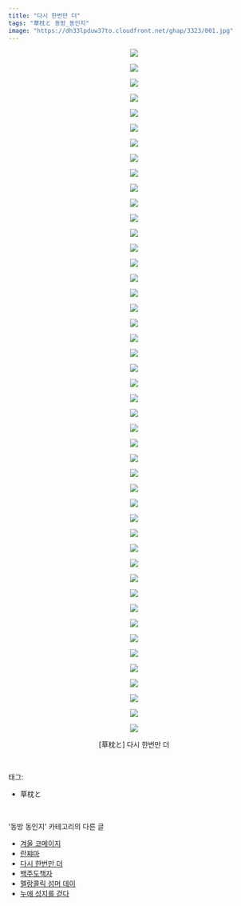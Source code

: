 ```yaml
---
title: "다시 한번만 더"
tags: "草枕と 동방_동인지"
image: "https://dh33lpduw37to.cloudfront.net/ghap/3323/001.jpg"
---
```

<div class="article">
<p style="text-align: center; clear: none; float: none;"><img src="{{ site.imgserver2 }}/ghap/3323/001.jpg"/></p>
<p style="text-align: center; clear: none; float: none;"><img src="{{ site.imgserver2 }}/ghap/3323/002.jpg"/></p>
<p style="text-align: center; clear: none; float: none;"><img src="{{ site.imgserver2 }}/ghap/3323/003.jpg"/></p>
<p style="text-align: center; clear: none; float: none;"><img src="{{ site.imgserver2 }}/ghap/3323/004.jpg"/></p>
<p style="text-align: center; clear: none; float: none;"><img src="{{ site.imgserver2 }}/ghap/3323/005.jpg"/></p>
<p style="text-align: center; clear: none; float: none;"><img src="{{ site.imgserver2 }}/ghap/3323/006.jpg"/></p>
<p style="text-align: center; clear: none; float: none;"><img src="{{ site.imgserver2 }}/ghap/3323/007.jpg"/></p>
<p style="text-align: center; clear: none; float: none;"><img src="{{ site.imgserver2 }}/ghap/3323/008.jpg"/></p>
<p style="text-align: center; clear: none; float: none;"><img src="{{ site.imgserver2 }}/ghap/3323/009.jpg"/></p>
<p style="text-align: center; clear: none; float: none;"><img src="{{ site.imgserver2 }}/ghap/3323/010.jpg"/></p>
<p style="text-align: center; clear: none; float: none;"><img src="{{ site.imgserver2 }}/ghap/3323/011.jpg"/></p>
<p style="text-align: center; clear: none; float: none;"><img src="{{ site.imgserver2 }}/ghap/3323/012.jpg"/></p>
<p style="text-align: center; clear: none; float: none;"><img src="{{ site.imgserver2 }}/ghap/3323/013.jpg"/></p>
<p style="text-align: center; clear: none; float: none;"><img src="{{ site.imgserver2 }}/ghap/3323/014.jpg"/></p>
<p style="text-align: center; clear: none; float: none;"><img src="{{ site.imgserver2 }}/ghap/3323/015.jpg"/></p>
<p style="text-align: center; clear: none; float: none;"><img src="{{ site.imgserver2 }}/ghap/3323/016.jpg"/></p>
<p style="text-align: center; clear: none; float: none;"><img src="{{ site.imgserver2 }}/ghap/3323/017.jpg"/></p>
<p style="text-align: center; clear: none; float: none;"><img src="{{ site.imgserver2 }}/ghap/3323/018.jpg"/></p>
<p style="text-align: center; clear: none; float: none;"><img src="{{ site.imgserver2 }}/ghap/3323/019.jpg"/></p>
<p style="text-align: center; clear: none; float: none;"><img src="{{ site.imgserver2 }}/ghap/3323/020.jpg"/></p>
<p style="text-align: center; clear: none; float: none;"><img src="{{ site.imgserver2 }}/ghap/3323/021.jpg"/></p>
<p style="text-align: center; clear: none; float: none;"><img src="{{ site.imgserver2 }}/ghap/3323/022.jpg"/></p>
<p style="text-align: center; clear: none; float: none;"><img src="{{ site.imgserver2 }}/ghap/3323/023.jpg"/></p>
<p style="text-align: center; clear: none; float: none;"><img src="{{ site.imgserver2 }}/ghap/3323/024.jpg"/></p>
<p style="text-align: center; clear: none; float: none;"><img src="{{ site.imgserver2 }}/ghap/3323/025.jpg"/></p>
<p style="text-align: center; clear: none; float: none;"><img src="{{ site.imgserver2 }}/ghap/3323/026.jpg"/></p>
<p style="text-align: center; clear: none; float: none;"><img src="{{ site.imgserver2 }}/ghap/3323/027.jpg"/></p>
<p style="text-align: center; clear: none; float: none;"><img src="{{ site.imgserver2 }}/ghap/3323/028.jpg"/></p>
<p style="text-align: center; clear: none; float: none;"><img src="{{ site.imgserver2 }}/ghap/3323/029.jpg"/></p>
<p style="text-align: center; clear: none; float: none;"><img src="{{ site.imgserver2 }}/ghap/3323/030.jpg"/></p>
<p style="text-align: center; clear: none; float: none;"><img src="{{ site.imgserver2 }}/ghap/3323/031.jpg"/></p>
<p style="text-align: center; clear: none; float: none;"><img src="{{ site.imgserver2 }}/ghap/3323/032.jpg"/></p>
<p style="text-align: center; clear: none; float: none;"><img src="{{ site.imgserver2 }}/ghap/3323/033.jpg"/></p>
<p style="text-align: center; clear: none; float: none;"><img src="{{ site.imgserver2 }}/ghap/3323/034.jpg"/></p>
<p style="text-align: center; clear: none; float: none;"><img src="{{ site.imgserver2 }}/ghap/3323/035.jpg"/></p>
<p style="text-align: center; clear: none; float: none;"><img src="{{ site.imgserver2 }}/ghap/3323/036.jpg"/></p>
<p style="text-align: center; clear: none; float: none;"><img src="{{ site.imgserver2 }}/ghap/3323/037.jpg"/></p>
<p style="text-align: center; clear: none; float: none;"><img src="{{ site.imgserver2 }}/ghap/3323/038.jpg"/></p>
<p style="text-align: center; clear: none; float: none;"><img src="{{ site.imgserver2 }}/ghap/3323/039.jpg"/></p>
<p style="text-align: center; clear: none; float: none;"><img src="{{ site.imgserver2 }}/ghap/3323/040.jpg"/></p>
<p style="text-align: center; clear: none; float: none;"><img src="{{ site.imgserver2 }}/ghap/3323/041.jpg"/></p>
<p style="text-align: center; clear: none; float: none;"><img src="{{ site.imgserver2 }}/ghap/3323/042.jpg"/></p>
<p style="text-align: center; clear: none; float: none;"><img src="{{ site.imgserver2 }}/ghap/3323/043.jpg"/></p>
<p style="text-align: center; clear: none; float: none;"><img src="{{ site.imgserver2 }}/ghap/3323/044.jpg"/></p>
<p style="text-align: center; clear: none; float: none;"><img src="{{ site.imgserver2 }}/ghap/3323/045.jpg"/></p>
<p style="text-align: center; clear: none; float: none;"><img src="{{ site.imgserver2 }}/ghap/3323/046.jpg"/></p>
<p style="text-align: center; clear: none; float: none;">[草枕と] 다시 한번만 더</p>
</div><br/>
<div class="tagTrail">
<p>태그: </p>
<ul>
<li>草枕と</li>
</ul>
</div><br/>
<div class="another">
<p>'동방 동인지' 카테고리의 다른 글</p>
<ul>
<li><a href="/ghap_3325">겨울 코메이지</a></li>
<li><a href="/ghap_3324">란쨔마</a></li>
<li><a href="/ghap_3323">다시 한번만 더</a></li>
<li><a href="/ghap_3322">백주도책자</a></li>
<li><a href="/ghap_3321">멜랑콜릭 섬머 데이</a></li>
<li><a href="/ghap_3320">누에 성지를 걷다</a></li>
</ul>
</div><br/>
<div class="cb_module cb_fluid">
<div class="cb_wrt cb_profile">
</div><!-- commentList close -->
</div><br/>
